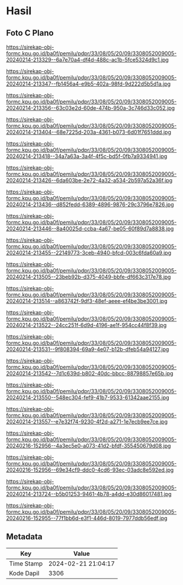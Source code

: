 # Hasil

## Foto C Plano

https://sirekap-obj-formc.kpu.go.id/ba0f/pemilu/pdpr/33/08/05/20/09/3308052009005-20240214-213329--6a7e70a4-df4d-488c-ac1b-5fce5324d9c1.jpg

https://sirekap-obj-formc.kpu.go.id/ba0f/pemilu/pdpr/33/08/05/20/09/3308052009005-20240214-213347--fb1456a4-e9b5-402a-98fd-9d222d5b5d1a.jpg

https://sirekap-obj-formc.kpu.go.id/ba0f/pemilu/pdpr/33/08/05/20/09/3308052009005-20240214-213356--63c03e2d-60de-474b-950a-3c746d33c052.jpg

https://sirekap-obj-formc.kpu.go.id/ba0f/pemilu/pdpr/33/08/05/20/09/3308052009005-20240214-213404--68e7225d-203a-4361-b073-6d01f7651ddd.jpg

https://sirekap-obj-formc.kpu.go.id/ba0f/pemilu/pdpr/33/08/05/20/09/3308052009005-20240214-213418--34a7a63a-3a4f-4f5c-bd5f-0fb7a9334941.jpg

https://sirekap-obj-formc.kpu.go.id/ba0f/pemilu/pdpr/33/08/05/20/09/3308052009005-20240214-213426--6da603be-2e72-4a32-a534-2b597a52a36f.jpg

https://sirekap-obj-formc.kpu.go.id/ba0f/pemilu/pdpr/33/08/05/20/09/3308052009005-20240214-213436--d852fedd-6389-4896-9876-29c3796e7826.jpg

https://sirekap-obj-formc.kpu.go.id/ba0f/pemilu/pdpr/33/08/05/20/09/3308052009005-20240214-213446--8a40025d-ccba-4a67-be05-60f89d7a8838.jpg

https://sirekap-obj-formc.kpu.go.id/ba0f/pemilu/pdpr/33/08/05/20/09/3308052009005-20240214-213455--22149773-3ceb-4940-bfcd-003c6fda60a9.jpg

https://sirekap-obj-formc.kpu.go.id/ba0f/pemilu/pdpr/33/08/05/20/09/3308052009005-20240214-213505--23beb92b-d375-4049-bbfe-df663c317e78.jpg

https://sirekap-obj-formc.kpu.go.id/ba0f/pemilu/pdpr/33/08/05/20/09/3308052009005-20240214-213514--a863742f-9df3-48ef-aeee-ef4be3be3001.jpg

https://sirekap-obj-formc.kpu.go.id/ba0f/pemilu/pdpr/33/08/05/20/09/3308052009005-20240214-213522--24cc251f-6d9d-4196-ae1f-954cc44f8f39.jpg

https://sirekap-obj-formc.kpu.go.id/ba0f/pemilu/pdpr/33/08/05/20/09/3308052009005-20240214-213531--9f808394-69a9-4e07-b12b-dfeb54a94127.jpg

https://sirekap-obj-formc.kpu.go.id/ba0f/pemilu/pdpr/33/08/05/20/09/3308052009005-20240214-213542--7d1c639d-b802-40dc-bbcc-88798857e65b.jpg

https://sirekap-obj-formc.kpu.go.id/ba0f/pemilu/pdpr/33/08/05/20/09/3308052009005-20240214-213550--548ec304-fef9-41b7-9533-61342aae2155.jpg

https://sirekap-obj-formc.kpu.go.id/ba0f/pemilu/pdpr/33/08/05/20/09/3308052009005-20240214-213557--e7e32f74-9230-4f2d-a271-1e7ecb9ee7ce.jpg

https://sirekap-obj-formc.kpu.go.id/ba0f/pemilu/pdpr/33/08/05/20/09/3308052009005-20240216-152956--4a3ec5e0-a073-41d2-bfdf-355450679d08.jpg

https://sirekap-obj-formc.kpu.go.id/ba0f/pemilu/pdpr/33/08/05/20/09/3308052009005-20240216-152956--69e34cf9-ddc0-4cd6-93ec-03adc8e592ed.jpg

https://sirekap-obj-formc.kpu.go.id/ba0f/pemilu/pdpr/33/08/05/20/09/3308052009005-20240214-213724--b5b01253-9461-4b78-a4dd-e30d86017481.jpg

https://sirekap-obj-formc.kpu.go.id/ba0f/pemilu/pdpr/33/08/05/20/09/3308052009005-20240216-152955--77f1bb6d-e3f1-446d-8019-7977ddb56edf.jpg


## Metadata

| Key        | Value               |
| ---------- | ------------------- |
| Time Stamp | 2024-02-21 21:04:17 |
| Kode Dapil | 3306                |



